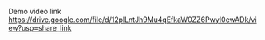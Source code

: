 Demo video link
https://drive.google.com/file/d/12plLntJh9Mu4qEfkaW0ZZ6PwyI0ewADk/view?usp=share_link
